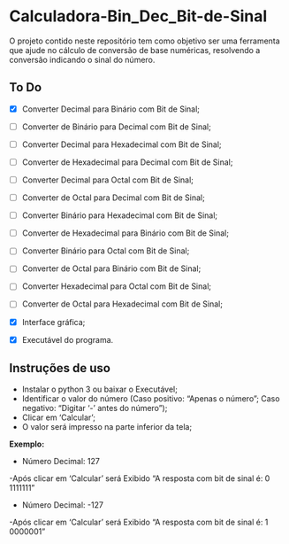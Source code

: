 # Calculadora-Bin_Dec_Bit-de-Sinal

O projeto contido neste repositório tem como objetivo ser uma ferramenta que ajude
no cálculo de conversão de base numéricas, resolvendo a conversão indicando o sinal do número.

## To Do

- [X] Converter Decimal para Binário com Bit de Sinal;
- [ ] Converter de Binário para Decimal com Bit de Sinal;
- [ ] Converter Decimal para Hexadecimal com Bit de Sinal;
- [ ] Converter de Hexadecimal para Decimal com Bit de Sinal;
- [ ] Converter Decimal para Octal com Bit de Sinal;
- [ ] Converter de Octal para Decimal com Bit de Sinal;
- [ ] Converter Binário para Hexadecimal com Bit de Sinal;
- [ ] Converter de Hexadecimal para Binário com Bit de Sinal;
- [ ] Converter Binário para Octal com Bit de Sinal;
- [ ] Converter de Octal para Binário com Bit de Sinal;
- [ ] Converter Hexadecimal para Octal com Bit de Sinal;
- [ ] Converter de Octal para Hexadecimal com Bit de Sinal;
- [X] Interface gráfica;
- [X] Executável do programa.







## Instruções de uso

- Instalar o python 3 ou baixar o Executável;
- Identificar o valor do número (Caso positivo: “Apenas o número”; Caso negativo: “Digitar ‘-’ antes do número”);
- Clicar em ‘Calcular’;
- O valor será impresso na parte inferior da tela;


**Exemplo:**

- Número Decimal: 127
 
-Após clicar em ‘Calcular’ será Exibido “A resposta com bit de sinal é: 0 1111111”

- Número Decimal: -127

-Após clicar em ‘Calcular’ será Exibido “A resposta com bit de sinal é: 1 0000001”

